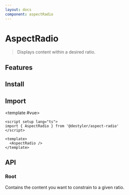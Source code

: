 ```yaml
---
layout: docs
component: aspectRadio
---
```


# AspectRadio

> Displays content within a desired ratio.

<Preview name="aspectRadio" />

## Features

<Features :lists="[
'Accepts any custom ratio.',
]" />

## Install

<CodeGroupPackage name="@destyler/aspect-radio" />

## Import

<CodePreview :tabs="[
  {value: 'vue', label: 'index.vue', icon: 'vscode-icons:file-type-vue'}
]">

<template #vue>

```vue twoslash
<script setup lang="ts">
import { AspectRadio } from '@destyler/aspect-radio'
</script>

<template>
  <AspectRadio />
</template>
```

</template>

</CodePreview>

## API

### Root

Contains the content you want to constrain to a given ratio.

<!--@include: ../../packages/components/aspectRadio/.docs/aspectRadio.md-->
